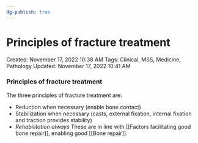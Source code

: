 ```yaml
---
dg-publish: true
---
```


# Principles of fracture treatment

Created: November 17, 2022 10:38 AM
Tags: Clinical, MSS, Medicine, Pathology
Updated: November 17, 2022 10:41 AM

### Principles of fracture treatment
The three principles of fracture treatment are:
- Reduction when necessary (enable bone contact)
- Stabilization when necessary (casts, external fixation, internal fixation and traction provides stability)
- *Rehabilitation always*
These are in line with [[Factors facilitating good bone repair]], enabling good [[Bone repair]].